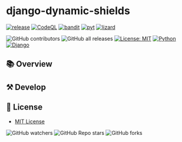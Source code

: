 # django-dynamic-shields

[![release](https://github.com/Uno-Takashi/django-dynamic-shields/actions/workflows/release.yml/badge.svg?branch=main)](https://github.com/Uno-Takashi/django-dynamic-shields/actions/workflows/release.yml)
[![CodeQL](https://github.com/Uno-Takashi/django-dynamic-shields/actions/workflows/codeql-analysis.yml/badge.svg?branch=main&event=push)](https://github.com/Uno-Takashi/django-dynamic-shields/actions/workflows/codeql-analysis.yml)
[![bandit](https://github.com/Uno-Takashi/django-dynamic-shields/actions/workflows/bandit.yml/badge.svg?branch=main&event=push)](https://github.com/Uno-Takashi/django-dynamic-shields/actions/workflows/bandit.yml)
[![pyt](https://github.com/Uno-Takashi/django-dynamic-shields/actions/workflows/pyt.yml/badge.svg?branch=main&event=push)](https://github.com/Uno-Takashi/django-dynamic-shields/actions/workflows/pyt.yml)
[![lizard](https://github.com/Uno-Takashi/django-dynamic-shields/actions/workflows/lizard.yml/badge.svg?branch=main&event=push)](https://github.com/Uno-Takashi/django-dynamic-shields/actions/workflows/lizard.yml)

![GitHub contributors](https://img.shields.io/github/contributors/Uno-Takashi/django-dynamic-shields?color=g)
![GitHub all releases](https://img.shields.io/github/downloads/Uno-Takashi/django-dynamic-shields/total)
[![License: MIT](https://img.shields.io/badge/License-MIT-yellow.svg)](https://github.com/Uno-Takashi/django-dynamic-shields/blob/main/LICENSE)
[![Python](https://img.shields.io/badge/-Python-F9DC3E.svg?logo=python&style=flat)](https://www.python.org/)
[![Django](https://img.shields.io/badge/-Django-092E20.svg?logo=django&style=flat)](https://www.djangoproject.com/)

## 📚 Overview

## ⚒️ Develop

## 📝 License

- [MIT License](https://github.com/Uno-Takashi/django-dynamic-shields/blob/main/LICENSE)

![GitHub watchers](https://img.shields.io/github/watchers/Uno-Takashi/django-dynamic-shields?style=social)
![GitHub Repo stars](https://img.shields.io/github/stars/Uno-Takashi/django-dynamic-shields?style=social)
![GitHub forks](https://img.shields.io/github/forks/Uno-Takashi/django-dynamic-shields?style=social)

